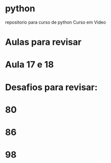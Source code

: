 # python
 repositorio para curso de python Curso em Video

# Aulas para revisar
# Aula 17 e 18

# Desafios para revisar:
# 80
# 86
# 98






